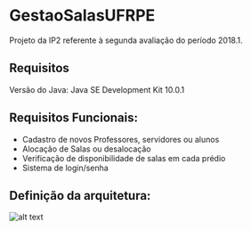 # GestaoSalasUFRPE
Projeto da IP2 referente à segunda avaliação do período 2018.1.

## Requisitos

Versão do Java: Java SE Development Kit 10.0.1

## Requisitos Funcionais:

- Cadastro de novos Professores, servidores ou alunos
- Alocação de Salas ou desalocação
- Verificação de disponibilidade de salas em cada prédio
- Sistema de login/senha

## Definição da arquitetura: 

![alt text](https://i.imgur.com/m3QXPfv.png)

